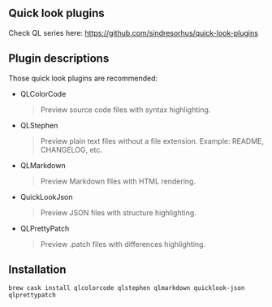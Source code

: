 ## Quick look plugins

Check QL series here: <https://github.com/sindresorhus/quick-look-plugins>

## Plugin descriptions

Those quick look plugins are recommended:

* QLColorCode
	> Preview source code files with syntax highlighting.
* QLStephen
	> Preview plain text files without a file extension. Example: README, CHANGELOG, etc.
* QLMarkdown
	> Preview Markdown files with HTML rendering.
* QuickLookJson
	> Preview JSON files with structure highlighting.
* QLPrettyPatch
	> Preview .patch files with differences highlighting.

## Installation

	brew cask install qlcolorcode qlstephen qlmarkdown quicklook-json qlprettypatch
